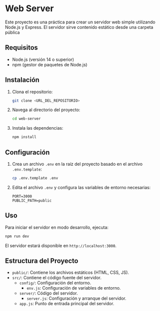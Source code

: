 # Web Server

Este proyecto es una práctica para crear un servidor web simple utilizando Node.js y Express. El servidor sirve contenido estático desde una carpeta pública

## Requisitos

- Node.js (versión 14 o superior)
- npm (gestor de paquetes de Node.js)

## Instalación

1. Clona el repositorio:
    ```sh
    git clone <URL_DEL_REPOSITORIO>
    ```
2. Navega al directorio del proyecto:
    ```sh
    cd web-server
    ```
3. Instala las dependencias:
    ```sh
    npm install
    ```

## Configuración

1. Crea un archivo `.env` en la raíz del proyecto basado en el archivo `.env.template`:
    ```sh
    cp .env.template .env
    ```
2. Edita el archivo `.env` y configura las variables de entorno necesarias:
    ```env
    PORT=3000
    PUBLIC_PATH=public
    ```

## Uso

Para iniciar el servidor en modo desarrollo, ejecuta:
```sh
npm run dev
```

El servidor estará disponible en `http://localhost:3000`.

## Estructura del Proyecto

- `public/`: Contiene los archivos estáticos (HTML, CSS, JS).
- `src/`: Contiene el código fuente del servidor.
  - `config/`: Configuración del entorno.
    - `env.js`: Configuración de variables de entorno.
  - `server/`: Código del servidor.
    - `server.js`: Configuración y arranque del servidor.
  - `app.js`: Punto de entrada principal del servidor.
